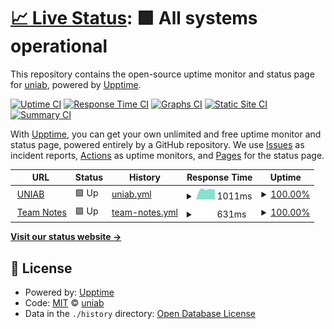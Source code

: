 # [📈 Live Status](https://uniab.github.io/upptime): <!--live status--> **🟩 All systems operational**

This repository contains the open-source uptime monitor and status page for [uniab](https://uniab.github.io/upptime), powered by [Upptime](https://github.com/upptime/upptime).

[![Uptime CI](https://github.com/uniab/upptime/workflows/Uptime%20CI/badge.svg)](https://github.com/uniab/upptime/actions?query=workflow%3A%22Uptime+CI%22)
[![Response Time CI](https://github.com/uniab/upptime/workflows/Response%20Time%20CI/badge.svg)](https://github.com/uniab/upptime/actions?query=workflow%3A%22Response+Time+CI%22)
[![Graphs CI](https://github.com/uniab/upptime/workflows/Graphs%20CI/badge.svg)](https://github.com/uniab/upptime/actions?query=workflow%3A%22Graphs+CI%22)
[![Static Site CI](https://github.com/uniab/upptime/workflows/Static%20Site%20CI/badge.svg)](https://github.com/uniab/upptime/actions?query=workflow%3A%22Static+Site+CI%22)
[![Summary CI](https://github.com/uniab/upptime/workflows/Summary%20CI/badge.svg)](https://github.com/uniab/upptime/actions?query=workflow%3A%22Summary+CI%22)

With [Upptime](https://upptime.js.org), you can get your own unlimited and free uptime monitor and status page, powered entirely by a GitHub repository. We use [Issues](https://github.com/uniab/upptime/issues) as incident reports, [Actions](https://github.com/uniab/upptime/actions) as uptime monitors, and [Pages](https://uniab.github.io/upptime) for the status page.

<!--start: status pages-->
<!-- This summary is generated by Upptime (https://github.com/upptime/upptime) -->
<!-- Do not edit this manually, your changes will be overwritten -->
<!-- prettier-ignore -->
| URL | Status | History | Response Time | Uptime |
| --- | ------ | ------- | ------------- | ------ |
| <img alt="" src="https://favicons.githubusercontent.com/uniab.com" height="13"> [UNIAB](https://uniab.com) | 🟩 Up | [uniab.yml](https://github.com/uniab/uptime/commits/HEAD/history/uniab.yml) | <details><summary><img alt="Response time graph" src="./graphs/uniab/response-time-week.png" height="20"> 1011ms</summary><br><a href="https://uniab.github.io/upptime/history/uniab"><img alt="Response time 1011" src="https://img.shields.io/endpoint?url=https%3A%2F%2Fraw.githubusercontent.com%2Funiab%2Fuptime%2FHEAD%2Fapi%2Funiab%2Fresponse-time.json"></a><br><a href="https://uniab.github.io/upptime/history/uniab"><img alt="24-hour response time 1011" src="https://img.shields.io/endpoint?url=https%3A%2F%2Fraw.githubusercontent.com%2Funiab%2Fuptime%2FHEAD%2Fapi%2Funiab%2Fresponse-time-day.json"></a><br><a href="https://uniab.github.io/upptime/history/uniab"><img alt="7-day response time 1011" src="https://img.shields.io/endpoint?url=https%3A%2F%2Fraw.githubusercontent.com%2Funiab%2Fuptime%2FHEAD%2Fapi%2Funiab%2Fresponse-time-week.json"></a><br><a href="https://uniab.github.io/upptime/history/uniab"><img alt="30-day response time 1011" src="https://img.shields.io/endpoint?url=https%3A%2F%2Fraw.githubusercontent.com%2Funiab%2Fuptime%2FHEAD%2Fapi%2Funiab%2Fresponse-time-month.json"></a><br><a href="https://uniab.github.io/upptime/history/uniab"><img alt="1-year response time 1011" src="https://img.shields.io/endpoint?url=https%3A%2F%2Fraw.githubusercontent.com%2Funiab%2Fuptime%2FHEAD%2Fapi%2Funiab%2Fresponse-time-year.json"></a></details> | <details><summary><a href="https://uniab.github.io/upptime/history/uniab">100.00%</a></summary><a href="https://uniab.github.io/upptime/history/uniab"><img alt="All-time uptime 100.00%" src="https://img.shields.io/endpoint?url=https%3A%2F%2Fraw.githubusercontent.com%2Funiab%2Fuptime%2FHEAD%2Fapi%2Funiab%2Fuptime.json"></a><br><a href="https://uniab.github.io/upptime/history/uniab"><img alt="24-hour uptime 100.00%" src="https://img.shields.io/endpoint?url=https%3A%2F%2Fraw.githubusercontent.com%2Funiab%2Fuptime%2FHEAD%2Fapi%2Funiab%2Fuptime-day.json"></a><br><a href="https://uniab.github.io/upptime/history/uniab"><img alt="7-day uptime 100.00%" src="https://img.shields.io/endpoint?url=https%3A%2F%2Fraw.githubusercontent.com%2Funiab%2Fuptime%2FHEAD%2Fapi%2Funiab%2Fuptime-week.json"></a><br><a href="https://uniab.github.io/upptime/history/uniab"><img alt="30-day uptime 100.00%" src="https://img.shields.io/endpoint?url=https%3A%2F%2Fraw.githubusercontent.com%2Funiab%2Fuptime%2FHEAD%2Fapi%2Funiab%2Fuptime-month.json"></a><br><a href="https://uniab.github.io/upptime/history/uniab"><img alt="1-year uptime 100.00%" src="https://img.shields.io/endpoint?url=https%3A%2F%2Fraw.githubusercontent.com%2Funiab%2Fuptime%2FHEAD%2Fapi%2Funiab%2Fuptime-year.json"></a></details>
| <img alt="" src="https://favicons.githubusercontent.com/team.uniab.com" height="13"> [Team Notes](https://team.uniab.com) | 🟩 Up | [team-notes.yml](https://github.com/uniab/uptime/commits/HEAD/history/team-notes.yml) | <details><summary><img alt="Response time graph" src="./graphs/team-notes/response-time-week.png" height="20"> 631ms</summary><br><a href="https://uniab.github.io/upptime/history/team-notes"><img alt="Response time 631" src="https://img.shields.io/endpoint?url=https%3A%2F%2Fraw.githubusercontent.com%2Funiab%2Fuptime%2FHEAD%2Fapi%2Fteam-notes%2Fresponse-time.json"></a><br><a href="https://uniab.github.io/upptime/history/team-notes"><img alt="24-hour response time 631" src="https://img.shields.io/endpoint?url=https%3A%2F%2Fraw.githubusercontent.com%2Funiab%2Fuptime%2FHEAD%2Fapi%2Fteam-notes%2Fresponse-time-day.json"></a><br><a href="https://uniab.github.io/upptime/history/team-notes"><img alt="7-day response time 631" src="https://img.shields.io/endpoint?url=https%3A%2F%2Fraw.githubusercontent.com%2Funiab%2Fuptime%2FHEAD%2Fapi%2Fteam-notes%2Fresponse-time-week.json"></a><br><a href="https://uniab.github.io/upptime/history/team-notes"><img alt="30-day response time 631" src="https://img.shields.io/endpoint?url=https%3A%2F%2Fraw.githubusercontent.com%2Funiab%2Fuptime%2FHEAD%2Fapi%2Fteam-notes%2Fresponse-time-month.json"></a><br><a href="https://uniab.github.io/upptime/history/team-notes"><img alt="1-year response time 631" src="https://img.shields.io/endpoint?url=https%3A%2F%2Fraw.githubusercontent.com%2Funiab%2Fuptime%2FHEAD%2Fapi%2Fteam-notes%2Fresponse-time-year.json"></a></details> | <details><summary><a href="https://uniab.github.io/upptime/history/team-notes">100.00%</a></summary><a href="https://uniab.github.io/upptime/history/team-notes"><img alt="All-time uptime 100.00%" src="https://img.shields.io/endpoint?url=https%3A%2F%2Fraw.githubusercontent.com%2Funiab%2Fuptime%2FHEAD%2Fapi%2Fteam-notes%2Fuptime.json"></a><br><a href="https://uniab.github.io/upptime/history/team-notes"><img alt="24-hour uptime 100.00%" src="https://img.shields.io/endpoint?url=https%3A%2F%2Fraw.githubusercontent.com%2Funiab%2Fuptime%2FHEAD%2Fapi%2Fteam-notes%2Fuptime-day.json"></a><br><a href="https://uniab.github.io/upptime/history/team-notes"><img alt="7-day uptime 100.00%" src="https://img.shields.io/endpoint?url=https%3A%2F%2Fraw.githubusercontent.com%2Funiab%2Fuptime%2FHEAD%2Fapi%2Fteam-notes%2Fuptime-week.json"></a><br><a href="https://uniab.github.io/upptime/history/team-notes"><img alt="30-day uptime 100.00%" src="https://img.shields.io/endpoint?url=https%3A%2F%2Fraw.githubusercontent.com%2Funiab%2Fuptime%2FHEAD%2Fapi%2Fteam-notes%2Fuptime-month.json"></a><br><a href="https://uniab.github.io/upptime/history/team-notes"><img alt="1-year uptime 100.00%" src="https://img.shields.io/endpoint?url=https%3A%2F%2Fraw.githubusercontent.com%2Funiab%2Fuptime%2FHEAD%2Fapi%2Fteam-notes%2Fuptime-year.json"></a></details>

<!--end: status pages-->

[**Visit our status website →**](https://uniab.github.io/upptime)

## 📄 License

- Powered by: [Upptime](https://github.com/upptime/upptime)
- Code: [MIT](./LICENSE) © [uniab](https://uniab.github.io/upptime)
- Data in the `./history` directory: [Open Database License](https://opendatacommons.org/licenses/odbl/1-0/)
